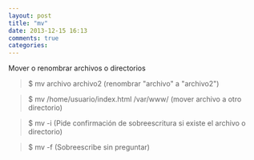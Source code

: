 ```yaml
---
layout: post
title: "mv"
date: 2013-12-15 16:13
comments: true
categories: 
---
```

Mover o renombrar archivos o directorios 

>$ mv archivo archivo2 (renombrar "archivo" a "archivo2") 

>$ mv /home/usuario/index.html /var/www/  (mover archivo a otro directorio) 

>$ mv -i (Pide confirmación de sobreescritura si existe el archivo o directorio) 

>$ mv -f (Sobreescribe sin preguntar)

